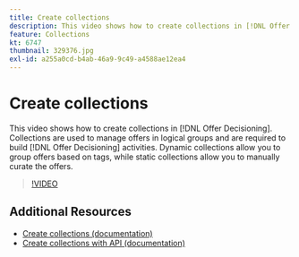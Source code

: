 ```yaml
---
title: Create collections
description: This video shows how to create collections in [!DNL Offer Decisioning]. Collections have eligibility rules associated with them to help you show them only to relevant customers.
feature: Collections
kt: 6747
thumbnail: 329376.jpg
exl-id: a255a0cd-b4ab-46a9-9c49-a4588ae12ea4
---
```

# Create collections

This video shows how to create collections in [!DNL Offer Decisioning]. Collections are used to manage offers in logical groups and are required to build [!DNL Offer Decisioning] activities. Dynamic collections allow you to group offers based on tags, while static collections allow you to manually curate the offers.

>[!VIDEO](https://video.tv.adobe.com/v/329376?quality=12&learn=on)


## Additional Resources

* [Create collections (documentation)](https://experienceleague.adobe.com/docs/offer-decisioning/using/managing-offers-in-the-offer-library/creating-collections.html)
* [Create collections with API (documentation)](https://experienceleague.adobe.com/docs/offer-decisioning/using/api-reference/offers-api/collections/create.html)
